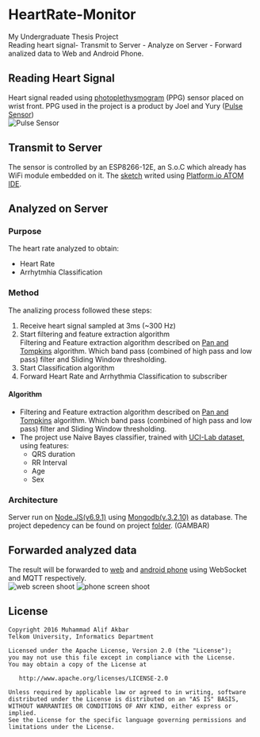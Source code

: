HeartRate-Monitor
=================

My Undergraduate Thesis Project  
Reading heart signal- Transmit to Server - Analyze on Server - Forward analized data to Web and Android Phone.

Reading Heart Signal
--------------------
Heart signal readed using [photoplethysmogram](https://en.wikipedia.org/wiki/Photoplethysmogram) (PPG) sensor placed on wrist front. PPG used in the project is a product by Joel and Yury ([Pulse Sensor](http://pulsesensor.com/))  
![Pulse Sensor](http://cdn.shopify.com/s/files/1/0100/6632/products/PulseSensorAmpedFinger-web_2.jpg?v=1348514131)

Transmit to Server 
----------------------
The sensor is controlled by an ESP8266-12E, an S.o.C which already has WiFi module embedded on it. The [sketch](https://github.com/alifgiant/HeartRate-Monitor/tree/NewTA/Sensor) writed using [Platform.io ATOM IDE](http://docs.platformio.org/en/stable/ide/atom.html).

Analyzed on Server
------------------
### Purpose
The heart rate analyzed to obtain:  
* Heart Rate
* Arrhytmhia Classification

### Method
The analizing process followed these steps:  
1. Receive heart signal sampled at 3ms (~300 Hz)  
2. Start filtering and feature extraction algorithm  
Filtering and Feature extraction algorithm described on [Pan and Tompkins](http://www.robots.ox.ac.uk/~gari/teaching/cdt/A3/readings/ECG/Pan+Tompkins.pdf) algorithm. Which band pass (combined of high pass and low pass) filter and Sliding Window thresholding.
3. Start Classification algorithm  
4. Forward Heart Rate and Arrhythmia Classification to subscriber  

#### Algorithm
* Filtering and Feature extraction algorithm described on [Pan and Tompkins](http://www.robots.ox.ac.uk/~gari/teaching/cdt/A3/readings/ECG/Pan+Tompkins.pdf) algorithm. Which band pass (combined of high pass and low pass) filter and Sliding Window thresholding.
* The project use Naive Bayes classifier, trained with [UCI-Lab dataset](https://archive.ics.uci.edu/ml/datasets/Arrhythmia), using features:
	* QRS duration
 	* RR Interval
	* Age
 	* Sex

### Architecture
Server run on [Node.JS(v6.9.1)](https://nodejs.org/en/download/) using [Mongodb(v.3.2.10)](https://www.mongodb.com/) as database. The project depedency can be found on project [folder](https://github.com/alifgiant/HeartRate-Monitor/tree/NewTA/Web).
(GAMBAR)

Forwarded analyzed data
-----------------------
The result will be forwarded to [web](https://github.com/alifgiant/HeartRate-Monitor/tree/NewTA/Web) and [android phone](https://github.com/alifgiant/HeartRate-Monitor/tree/NewTA/Android/Jantung) using WebSocket and MQTT respectively.  
![web screen shoot](https://raw.githubusercontent.com/alifgiant/HeartRate-Monitor/NewTA/public/images/web_r.jpg)
![phone screen shoot](https://raw.githubusercontent.com/alifgiant/HeartRate-Monitor/NewTA/public/images/phone_r.jpg)

License
-------
	Copyright 2016 Muhammad Alif Akbar
	Telkom University, Informatics Department

	Licensed under the Apache License, Version 2.0 (the "License");
	you may not use this file except in compliance with the License.
	You may obtain a copy of the License at

	   http://www.apache.org/licenses/LICENSE-2.0

	Unless required by applicable law or agreed to in writing, software
	distributed under the License is distributed on an "AS IS" BASIS,
	WITHOUT WARRANTIES OR CONDITIONS OF ANY KIND, either express or implied.
	See the License for the specific language governing permissions and
	limitations under the License.